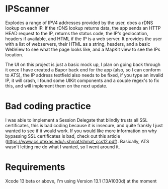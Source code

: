 # IPScanner
Explodes a range of IPV4 addresses provided by the user, does a rDNS lookup on each IP. If the rDNS lookup returns data, the app sends an HTTP HEAD request to the IP, returns the status code, the IP's geolocation, headers if available, and HTML if the IP is a web server. It provides the user with a list of webservers, their HTML as a string, headers, and a basic WebView to see what the page looks like, and a MapKit view to see the IPs location.

The UI on this project is just a basic mock up, I plan on going back through it once I have created a Bapor back end for the app (also, so I can conform to ATS), the IP address textfield also needs to be fixed, if you type an invalid IP, it will crash, I found some UIKit components and a couple regex's to fix this, and will implement them on the next update.
# Bad coding practice
I was able to implement a Session Delegate that blindly trusts all SSL certificates, this is bad coding because it is insecure, and quite frankly I just wanted to see if it would work. If you would like more information on why bypassing SSL certificates is bad, check out this article (https://www.cs.utexas.edu/~shmat/shmat_ccs12.pdf). Basically, ATS wasn't letting me do what I wanted, so I went around it.

# Requirements
Xcode 13 beta or above, I'm using Version 13.1 (13A1030d) at the moment
